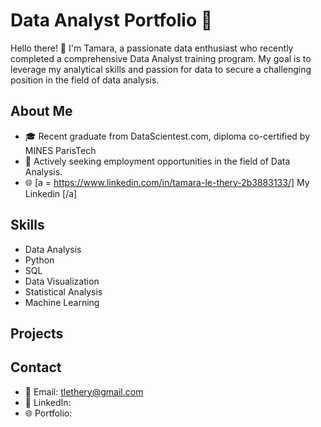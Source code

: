 # Data Analyst Portfolio 🚀

Hello there! 👋 I'm Tamara, a passionate data enthusiast who recently completed a comprehensive Data Analyst training program. My goal is to leverage my analytical skills and passion for data to secure a challenging position in the field of data analysis.

## About Me

- 🎓 Recent graduate from DataScientest.com, diploma co-certified by MINES ParisTech
- 💼 Actively seeking employment opportunities in the field of Data Analysis.
- 🌐 [a = https://www.linkedin.com/in/tamara-le-thery-2b3883133/] My Linkedin [/a]
  


## Skills

- Data Analysis
- Python
- SQL
- Data Visualization
- Statistical Analysis
- Machine Learning

## Projects


## Contact

- 📧 Email: tlethery@gmail.com
- 📱 LinkedIn: 
- 🌐 Portfolio: 



